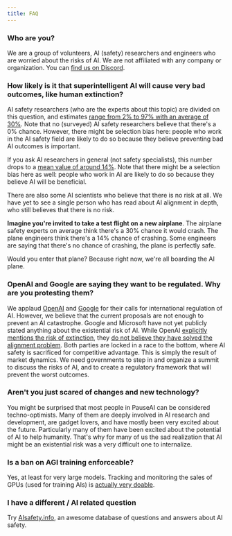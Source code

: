 ```yaml
---
title: FAQ
---
```


### Who are you?

We are a group of volunteers, AI (safety) researchers and engineers who are worried about the risks of AI.
We are not affiliated with any company or organization.
You can [find us on Discord](https://discord.gg/2XXWXvErfA).

### How likely is it that superintelligent AI will cause very bad outcomes, like human extinction?

AI safety researchers (who are the experts about this topic) are divided on this question, and estimates [range from 2% to 97% with an average of 30%](https://web.archive.org/web/20221013014859/https://www.alignmentforum.org/posts/QvwSr5LsxyDeaPK5s/existential-risk-from-ai-survey-results).
Note that no (surveyed) AI safety researchers believe that there's a 0% chance.
However, there might be selection bias here: people who work in the AI safety field are likely to do so because they believe preventing bad AI outcomes is important.

If you ask AI researchers in general (not safety specialists), this number drops to a [mean value of around 14%](https://aiimpacts.org/2022-expert-survey-on-progress-in-ai/).
Note that there might be a selection bias here as well: people who work in AI are likely to do so because they believe AI will be beneficial.

There are also some AI scientists who believe that there is no risk at all.
We have yet to see a single person who has read about AI alignment in depth, who still believes that there is no risk.

**Imagine you're invited to take a test flight on a new airplane**.
The airplane safety experts on average think there's a 30% chance it would crash.
The plane engineers think there's a 14% chance of crashing.
Some engineers are saying that there's no chance of crashing, the plane is perfectly safe.

Would you enter that plane? Because right now, we're all boarding the AI plane.

### OpenAI and Google are saying they want to be regulated. Why are you protesting them?

We applaud [OpenAI](https://openai.com/blog/governance-of-superintelligence) and [Google](https://www.ft.com/content/8be1a975-e5e0-417d-af51-78af17ef4b79) for their calls for international regulation of AI.
However, we believe that the current proposals are not enough to prevent an AI catastrophe.
Google and Microsoft have not yet publicly stated anything about the existential risk of AI.
While OpenAI [explicitly mentions the risk of extinction](https://openai.com/blog/governance-of-superintelligence), they [do not believe they have solved the alignment problem](https://youtu.be/L_Guz73e6fw?t=1478).
Both parties are locked in a race to the bottom, where AI safety is sacrificed for competitive advantage.
This is simply the result of market dynamics.
We need governments to step in and organize a summit to discuss the risks of AI, and to create a regulatory framework that will prevent the worst outcomes.

### Aren't you just scared of changes and new technology?

You might be surprised that most people in PauseAI can be considered techno-optimists.
Many of them are deeply involved in AI research and development, are gadget lovers, and have mostly been very excited about the future.
Particularly many of them have been excited about the potential of AI to help humanity.
That's why for many of us the sad realization that AI might be an existential risk was a very difficult one to internalize.

### Is a ban on AGI training enforceable?

Yes, at least for very large models.
Tracking and monitoring the sales of GPUs (used for training AIs) is [actually very doable](https://arxiv.org/abs/2304.04123).

### I have a different / AI related question

Try [AIsafety.info](https://aisafety.info/), an awesome database of questions and answers about AI safety.
